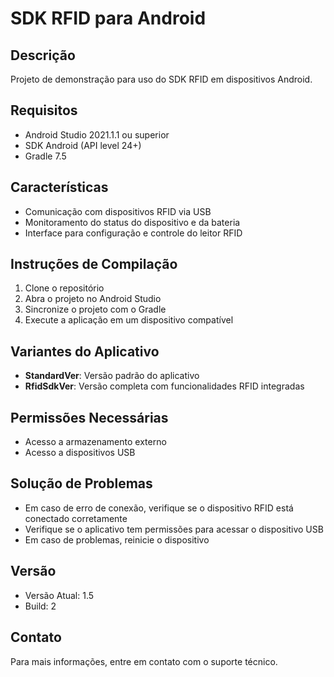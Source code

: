 # SDK RFID para Android

## Descrição
Projeto de demonstração para uso do SDK RFID em dispositivos Android.

## Requisitos
- Android Studio 2021.1.1 ou superior
- SDK Android (API level 24+)
- Gradle 7.5

## Características
- Comunicação com dispositivos RFID via USB
- Monitoramento do status do dispositivo e da bateria
- Interface para configuração e controle do leitor RFID

## Instruções de Compilação
1. Clone o repositório
2. Abra o projeto no Android Studio
3. Sincronize o projeto com o Gradle
4. Execute a aplicação em um dispositivo compatível

## Variantes do Aplicativo
- **StandardVer**: Versão padrão do aplicativo
- **RfidSdkVer**: Versão completa com funcionalidades RFID integradas

## Permissões Necessárias
- Acesso a armazenamento externo
- Acesso a dispositivos USB

## Solução de Problemas
- Em caso de erro de conexão, verifique se o dispositivo RFID está conectado corretamente
- Verifique se o aplicativo tem permissões para acessar o dispositivo USB
- Em caso de problemas, reinicie o dispositivo

## Versão
- Versão Atual: 1.5
- Build: 2

## Contato
Para mais informações, entre em contato com o suporte técnico.
